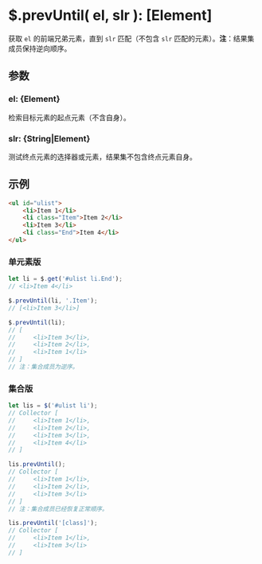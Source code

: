 # $.prevUntil( el, slr ): [Element]

获取 `el` 的前端兄弟元素，直到 `slr` 匹配（不包含 `slr` 匹配的元素）。**注**：结果集成员保持逆向顺序。


## 参数

### el: {Element}

检索目标元素的起点元素（不含自身）。


### slr: {String|Element}

测试终点元素的选择器或元素，结果集不包含终点元素自身。


## 示例

```html
<ul id="ulist">
    <li>Item 1</li>
    <li class="Item">Item 2</li>
    <li>Item 3</li>
    <li class="End">Item 4</li>
</ul>
```


### 单元素版

```js
let li = $.get('#ulist li.End');
// <li>Item 4</li>

$.prevUntil(li, '.Item');
// [<li>Item 3</li>]

$.prevUntil(li);
// [
//     <li>Item 3</li>,
//     <li>Item 2</li>,
//     <li>Item 1</li>
// ]
// 注：集合成员为逆序。
```


### 集合版

```js
let lis = $('#ulist li');
// Collector [
//     <li>Item 1</li>,
//     <li>Item 2</li>,
//     <li>Item 3</li>,
//     <li>Item 4</li>
// ]

lis.prevUntil();
// Collector [
//     <li>Item 1</li>,
//     <li>Item 2</li>,
//     <li>Item 3</li>
// ]
// 注：集合成员已经恢复正常顺序。

lis.prevUntil('[class]');
// Collector [
//     <li>Item 1</li>,
//     <li>Item 3</li>
// ]
```
